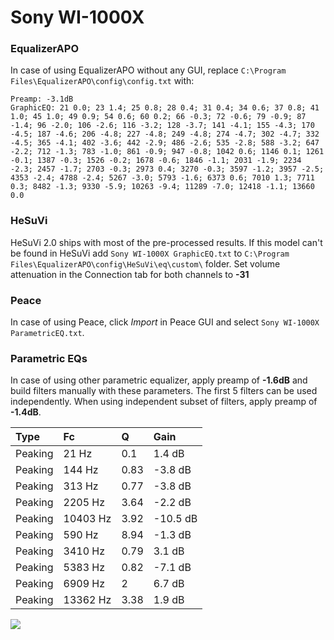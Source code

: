 # Sony WI-1000X

### EqualizerAPO
In case of using EqualizerAPO without any GUI, replace `C:\Program Files\EqualizerAPO\config\config.txt`
with:
```
Preamp: -3.1dB
GraphicEQ: 21 0.0; 23 1.4; 25 0.8; 28 0.4; 31 0.4; 34 0.6; 37 0.8; 41 1.0; 45 1.0; 49 0.9; 54 0.6; 60 0.2; 66 -0.3; 72 -0.6; 79 -0.9; 87 -1.4; 96 -2.0; 106 -2.6; 116 -3.2; 128 -3.7; 141 -4.1; 155 -4.3; 170 -4.5; 187 -4.6; 206 -4.8; 227 -4.8; 249 -4.8; 274 -4.7; 302 -4.7; 332 -4.5; 365 -4.1; 402 -3.6; 442 -2.9; 486 -2.6; 535 -2.8; 588 -3.2; 647 -2.2; 712 -1.3; 783 -1.0; 861 -0.9; 947 -0.8; 1042 0.6; 1146 0.1; 1261 -0.1; 1387 -0.3; 1526 -0.2; 1678 -0.6; 1846 -1.1; 2031 -1.9; 2234 -2.3; 2457 -1.7; 2703 -0.3; 2973 0.4; 3270 -0.3; 3597 -1.2; 3957 -2.5; 4353 -2.4; 4788 -2.4; 5267 -3.0; 5793 -1.6; 6373 0.6; 7010 1.3; 7711 0.3; 8482 -1.3; 9330 -5.9; 10263 -9.4; 11289 -7.0; 12418 -1.1; 13660 0.0
```

### HeSuVi
HeSuVi 2.0 ships with most of the pre-processed results. If this model can't be found in HeSuVi add
`Sony WI-1000X GraphicEQ.txt` to `C:\Program Files\EqualizerAPO\config\HeSuVi\eq\custom\` folder.
Set volume attenuation in the Connection tab for both channels to **-31**

### Peace
In case of using Peace, click *Import* in Peace GUI and select `Sony WI-1000X ParametricEQ.txt`.

### Parametric EQs
In case of using other parametric equalizer, apply preamp of **-1.6dB** and build filters manually
with these parameters. The first 5 filters can be used independently.
When using independent subset of filters, apply preamp of **-1.4dB**.

| Type    | Fc       |    Q | Gain     |
|:--------|:---------|:-----|:---------|
| Peaking | 21 Hz    | 0.1  | 1.4 dB   |
| Peaking | 144 Hz   | 0.83 | -3.8 dB  |
| Peaking | 313 Hz   | 0.77 | -3.8 dB  |
| Peaking | 2205 Hz  | 3.64 | -2.2 dB  |
| Peaking | 10403 Hz | 3.92 | -10.5 dB |
| Peaking | 590 Hz   | 8.94 | -1.3 dB  |
| Peaking | 3410 Hz  | 0.79 | 3.1 dB   |
| Peaking | 5383 Hz  | 0.82 | -7.1 dB  |
| Peaking | 6909 Hz  | 2    | 6.7 dB   |
| Peaking | 13362 Hz | 3.38 | 1.9 dB   |

![](https://raw.githubusercontent.com/jaakkopasanen/AutoEq/master/results/rtings/sbaf-serious/Sony%20WI-1000X/Sony%20WI-1000X.png)
